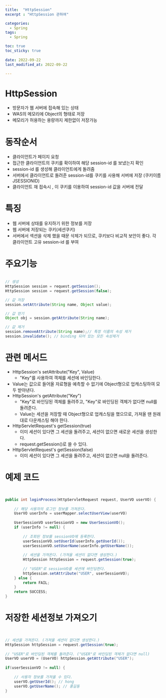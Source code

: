 ```yaml
---
title:  "HttpSession"
excerpt : "HttpSession 관하여"

categories:
  - Spring
tags:
  - Spring

toc: true
toc_sticky: true
 
date: 2022-09-22
last_modified_at: 2022-09-22

--- 
```


# HttpSession

- 방문자가 웹 서버에 접속해 있는 상태
- WAS의 메모리에 Object의 형태로 저장
- 메모리가 허용하는 용량까지 제한없이 저장가능


# 동작순서

- 클라이언트가 페이지 요청
- 접근한 클라이언트의 쿠키를 확이하여 해당 session-id 를 보냈는지 확인
- session-id 를 생성해 클라이언트에게 돌려줌
- 서버에서 클라이언트로 돌려준 session-id를 쿠키를 사용해 서버에 저장 (쿠키이름 JSESSIONID)
- 클라이언트 재 접속시 , 이 쿠키를 이용하여 session-id 값을 서버에 전달

# 특징
- 웹 서버에 상태를 유지하기 위한 정보를 저장
- 웹 서버에 저장되는 쿠키(세션쿠키)
- 서버에서 섹션을 삭제 했을 때문 삭제가 되므로, 쿠키보다 비교적 보안이 좋다.
각 클라이언트 고유 session-id 를 부여

# 주요기능

```java

// 생성
HttpSession session = request.getSession();
HttpSession session = request.getSession(false);

// 값 저장
session.setAttribute(String name, Object value);

// 값 얻기
Object obj = session.getAttribute(String name);

// 값 제거
session.removeAttribute(String name);// 특정 이름의 속성 제거
session.invalidate(); // binding 되어 있는 모든 속성제거


```

#  관련 메서드
- HttpSession's setAttribute("Key", Value)
    - "Key"를 사용하여 객체를 세션에 바인딩한다.
- Value는 값으로 들어올 자료형을 예측할 수 없기에 Object형으로 업캐스팅하여 모두 받아낸다.
- HttpSession's getAttribute("Key")
    - "Key"로 바인딩된 객체를 돌려주고, "Key"로 바인딩된 객체가 없다면 null를 돌려준다.
    - Value는 세션을 저장할 때 Object형으로 업캐스팅을 했으므로, 가져올 땐 원래대로 다운캐스팅 해야 한다.
- HttpServletRequest's getSession(true)
    - 이미 세션이 있다면 그 세션을 돌려주고, 세션이 없으면 새로운 세션을 생성한다.
    - request.getSession()로 쓸 수 있다.
- HttpServletRequest's getSession(false)
    - 이미 세션이 있다면 그 세션을 돌려주고, 세션이 없으면 null을 돌려준다.


# 예제 코드

```java


public int loginProcess(HttpServletRequest request, UserVO userVO) {
 
    // 해당 사용자의 로그인 정보를 가져온다.
    UserVO userInfo = userMapper.selectUserView(userVO)
    
    UserSessionVO userSessionVO = new UserSessionVO();
    if (userInfo != null) {
 
        // 조회된 정보를 sessionVO에 등록한다.
        userSessionVO.setUserId(userInfo.getUserId());
        userSessionVO.setUserName(userInfo.getUserName());
                
        // 세션을 가져온다. (가져올 세션이 없다면 생성한다.)
        HttpSession httpSession = request.getSession(true);
        
        // "USER"로 sessionVO를 세션에 바인딩한다.
        httpSession.setAttribute("USER", userSessionVO);
    } else {
        return FAIL;
    }
    return SUCCESS;
}

```

# 저장한 세션정보 가져오기

```java


// 세션을 가져온다. (가져올 세션이 없다면 생성한다.)
HttpSession httpSession = request.getSession(true);
 
// "USER"로 바인딩된 객체를 돌려준다. ("USER"로 바인딩된 객체가 없다면 null)
UserVO userVO = (UserVO) httpSession.getAttribute("USER");
 
if(userSessionVO != null) {
 
    // 사용자 정보를 가져올 수 있다.
    userVO.getUserId(); // hong
    userVO.getUserName(); // 홍길동
}

```














